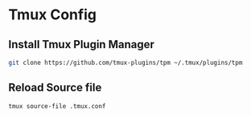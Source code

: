 # Tmux Config

## Install Tmux Plugin Manager
```bash
git clone https://github.com/tmux-plugins/tpm ~/.tmux/plugins/tpm
```

## Reload Source file
```bash
tmux source-file .tmux.conf
```
